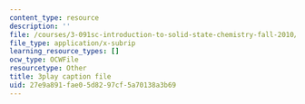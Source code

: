 ```yaml
---
content_type: resource
description: ''
file: /courses/3-091sc-introduction-to-solid-state-chemistry-fall-2010/27e9a891fae05d8297cf5a70138a3b69_LHRZLeQ2aaM.vtt
file_type: application/x-subrip
learning_resource_types: []
ocw_type: OCWFile
resourcetype: Other
title: 3play caption file
uid: 27e9a891-fae0-5d82-97cf-5a70138a3b69
---
```

